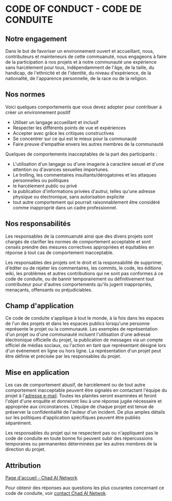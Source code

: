 # CODE OF CONDUCT - CODE DE CONDUITE


## Notre engagement
Dans le but de favoriser un environnement ouvert et accueillant, nous, contributeurs et mainteneurs de cette commuanuté, nous engageons à faire de la participation à nos projets et à notre communauté une expérience sans harcèlement pour tous, indépendamment de l'âge, de la taille, du handicap, de l'ethnicité et de l'identité, du niveau d'expérience, de la nationalité, de l'apparence personnelle, de la race ou de la religion.

## Nos normes

Voici quelques comportements que vous devez adopter pour contribuer à créer un environnement positif

- Utiliser un langage accueillant et inclusif
- Respecter les différents points de vue et expériences
- Accepter avec grâce les critiques constructives
- Se concentrer sur ce qui est le mieux pour la communauté
- Faire preuve d'empathie envers les autres membres de la communauté

Quelques de comportements inacceptables de la part des participants :

- L'utilisation d'un langage ou d'une imagerie à caractère sexuel et d'une attention ou d'avances sexuelles importunes.
- Le trolling, les commentaires insultants/dérogatoires et les attaques personnelles ou politiques
- le harcèlement public ou privé
- la publication d'informations privées d'autrui, telles qu'une adresse physique ou électronique, sans autorisation explicite
- tout autre comportement qui pourrait raisonnablement être considéré comme inapproprié dans un cadre professionnel.

## Nos responsabilités

Les responsables de la commuanuté ainsi que des divers projets sont chargés de clarifier les normes de comportement acceptable et sont censés prendre des mesures correctives appropriées et équitables en réponse à tout cas de comportement inacceptable.

Les responsables des projets ont le droit et la responsabilité de supprimer, d'éditer ou de rejeter les commentaires, les commits, le code, les éditions wiki, les problèmes et autres contributions qui ne sont pas conformes à ce code de conduite, ou de bannir temporairement ou définitivement tout contributeur pour d'autres comportements qu'ils jugent inappropriés, menaçants, offensants ou préjudiciables.

## Champ d'application

Ce code de conduite s'applique à tout le monde, à la fois dans les espaces de l'un des projets et dans les espaces publics lorsqu'une personne représente le projet ou la communauté. Les exemples de représentation d'un projet ou d'une communauté incluent l'utilisation d'une adresse électronique officielle du projet, la publication de messages via un compte officiel de médias sociaux, ou l'action en tant que représentant désigné lors d'un événement en ligne ou hors ligne. La représentation d'un projet peut être définie et précisée par les responsables du projet.

## Mise en application

Les cas de comportement abusif, de harcèlement ou de tout autre comportement inacceptable peuvent être signalés en contactant l'équipe du projet à l'[adresse e-mail](contact@chadainetwork.org). Toutes les plaintes seront examinées et feront l'objet d'une enquête et donneront lieu à une réponse jugée nécessaire et appropriée aux circonstances. L'équipe de chaque projet est tenue de préserver la confidentialité de l'auteur d'un incident. De plus amples détails sur les politiques d'application spécifiques peuvent être publiés séparément.

Les responsables du projet qui ne respectent pas ou n'appliquent pas le code de conduite en toute bonne foi peuvent subir des répercussions temporaires ou permanentes déterminées par les autres membres de la direction du projet.

## Attribution
[Page d'accueil - Chad AI Network](https://chadainetwork.org)

Pour obtenir des réponses aux questions les plus courantes concernant ce code de conduite, voir [contact Chad AI Netwok](https://chadainetwork.org).

